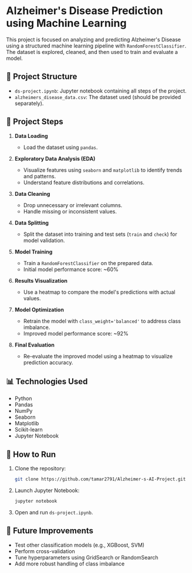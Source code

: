 # Alzheimer's Disease Prediction using Machine Learning

This project is focused on analyzing and predicting Alzheimer's Disease using a structured machine learning pipeline with `RandomForestClassifier`. The dataset is explored, cleaned, and then used to train and evaluate a model.

## 📁 Project Structure

- `ds-project.ipynb`: Jupyter notebook containing all steps of the project.
- `alzheimers_disease_data.csv`: The dataset used (should be provided separately).

## 🚀 Project Steps

1. **Data Loading**
   - Load the dataset using `pandas`.

2. **Exploratory Data Analysis (EDA)**
   - Visualize features using `seaborn` and `matplotlib` to identify trends and patterns.
   - Understand feature distributions and correlations.

3. **Data Cleaning**
   - Drop unnecessary or irrelevant columns.
   - Handle missing or inconsistent values.

4. **Data Splitting**
   - Split the dataset into training and test sets (`train` and `check`) for model validation.

5. **Model Training**
   - Train a `RandomForestClassifier` on the prepared data.
   - Initial model performance score: ~60%

6. **Results Visualization**
   - Use a heatmap to compare the model's predictions with actual values.

7. **Model Optimization**
   - Retrain the model with `class_weight='balanced'` to address class imbalance.
   - Improved model performance score: ~92%

8. **Final Evaluation**
   - Re-evaluate the improved model using a heatmap to visualize prediction accuracy.

## 📊 Technologies Used

- Python
- Pandas
- NumPy
- Seaborn
- Matplotlib
- Scikit-learn
- Jupyter Notebook

## 🧪 How to Run

1. Clone the repository:
   ```bash
   git clone https://github.com/tamar2791/Alzheimer-s-AI-Project.git
   ```
2. Launch Jupyter Notebook:
   ```bash
   jupyter notebook
   ```
3. Open and run `ds-project.ipynb`.

## 📌 Future Improvements

- Test other classification models (e.g., XGBoost, SVM)
- Perform cross-validation
- Tune hyperparameters using GridSearch or RandomSearch
- Add more robust handling of class imbalance

